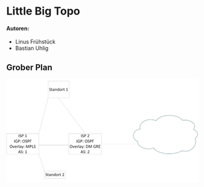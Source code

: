 # Little Big Topo

#### Autoren:

- Linus Frühstück
- Bastian Uhlig

## Grober Plan

![Grober Plan](images/Grober_Plan.png)
